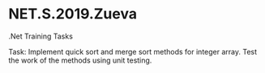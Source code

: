 # NET.S.2019.Zueva
.Net Training Tasks

Task:
  Implement quick sort and merge sort methods for integer array. 
  Test the work of the methods using unit testing.
